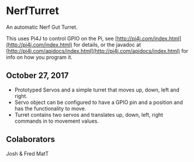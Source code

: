 # NerfTurret
An automatic Nerf Gut Turret.

This uses Pi4J to control GPIO on the Pi, see [http://pi4j.com/index.html](http://pi4j.com/index.html) for details, or the javadoc at [http://pi4j.com/apidocs/index.html](http://pi4j.com/apidocs/index.html) for info on how you program it.

## October 27, 2017

- Prototyped Servos and a simple turret that moves up, down, left and right.
- Servo object can be configured to have a GPIO pin and a position and has the functionality to move.
- Turret contains two servos and translates up, down, left, right commands in to movement values.

## Colaborators
Josh & Fred
MatT
